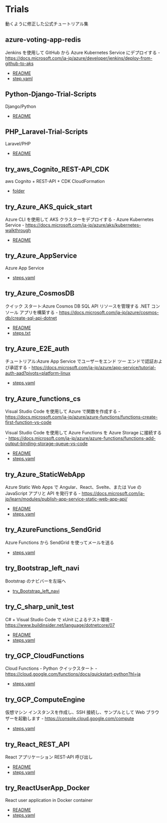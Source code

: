 # Trials

動くように修正した公式チュートリアル集


## azure-voting-app-redis

Jenkins を使用して GitHub から Azure Kubernetes Service にデプロイする -
https://docs.microsoft.com/ja-jp/azure/developer/jenkins/deploy-from-github-to-aks

- [README](azure-voting-app-redis)
- [step.yaml](azure-voting-app-redis/steps.yaml)


## Python-Django-Trial-Scripts

Django/Python

- [README](Python-Django-Trial-Scripts)


## PHP_Laravel-Trial-Scripts

Laravel/PHP

- [README](PHP_Laravel-Trial-Scripts)


## try_aws_Cognito_REST-API_CDK

aws Cognito + REST-API + CDK CloudFormation

- [folder](try_aws_Cognito_REST-API_CDK)


## try_Azure_AKS_quick_start

Azure CLI を使用して AKS クラスターをデプロイする - Azure Kubernetes Service -
https://docs.microsoft.com/ja-jp/azure/aks/kubernetes-walkthrough

- [README](try_Azure_AKS_quick_start)


## try_Azure_AppService

Azure App Service

- [steps.yaml](try_Azure_AppService/steps.yaml)


## try_Azure_CosmosDB

クイック スタート:Azure Cosmos DB SQL API リソースを管理する .NET コンソール アプリを構築する -
https://docs.microsoft.com/ja-jp/azure/cosmos-db/create-sql-api-dotnet

- [README](try_Azure_CosmosDB)
- [steps.txt](try_Azure_CosmosDB/steps.txt)


## try_Azure_E2E_auth

チュートリアル:Azure App Service でユーザーをエンド ツー エンドで認証および承認する -
https://docs.microsoft.com/ja-jp/azure/app-service/tutorial-auth-aad?pivots=platform-linux

- [steps.yaml](try_Azure_E2E_auth/steps.yaml)


## try_Azure_functions_cs

Visual Studio Code を使用して Azure で関数を作成する -
https://docs.microsoft.com/ja-jp/azure/azure-functions/functions-create-first-function-vs-code

Visual Studio Code を使用して Azure Functions を Azure Storage に接続する -
https://docs.microsoft.com/ja-jp/azure/azure-functions/functions-add-output-binding-storage-queue-vs-code

- [README](try_Azure_functions_cs)
- [steps.yaml](try_Azure_functions_cs/steps.yaml)



## try_Azure_StaticWebApp

Azure Static Web Apps で Angular、React、Svelte、または Vue の JavaScript アプリと API を発行する -
https://docs.microsoft.com/ja-jp/learn/modules/publish-app-service-static-web-app-api/

- [README](try_Azure_StaticWebApp)
- [steps.yaml](try_Azure_StaticWebApp/steps.yaml)


## try_AzureFunctions_SendGrid

Azure Functions から SendGrid を使ってメールを送る

- [steps.yaml](try_AzureFunctions_SendGrid/steps.yaml)


## try_Bootstrap_left_navi

Bootstrap のナビバーを左端へ

- [try_Bootstrap_left_navi](try_Bootstrap_left_navi/try_Bootstrap_left_navi)


## try_C_sharp_unit_test

C# + Visual Studio Code で xUnit によるテスト環境 -
https://www.buildinsider.net/language/dotnetcore/07

- [README](try_C_sharp_unit_test)
- [steps.yaml](try_C_sharp_unit_test/steps.yaml)


## try_GCP_CloudFunctions

Cloud Functions - Python クイックスタート -
https://cloud.google.com/functions/docs/quickstart-python?hl=ja

- [steps.yaml](try_GCP_CloudFunctions/steps.yaml)


## try_GCP_ComputeEngine

仮想マシン インスタンスを作成し、SSH 接続し、サンプルとして Web ブラウザーを起動します -
https://console.cloud.google.com/compute

- [steps.yaml](try_GCP_ComputeEngine/steps.yaml)


## try_React_REST_API

React アプリケーション REST-API 呼び出し

- [README](try_React_REST_API/React_REST_API)
- [steps.yaml](try_React_REST_API/React_REST_API/steps.yaml)


## try_ReactUserApp_Docker

React user application in Docker container

- [README](try_ReactUserApp_Docker)
- [steps.yaml](try_ReactUserApp_Docker/steps.yaml)
